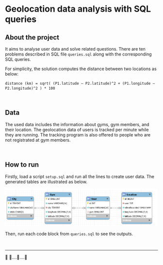 # Geolocation data analysis with SQL queries

## About the project

It aims to analyse user data and solve related questions. There are ten problems described in SQL file `queries.sql` along with the corresponding SQL queries.   

For simplicity, the solution computes the distance between two locations as below:

    distance (km) = sqrt( (P1.latitude – P2.latitude)^2 + (P1.longitude – P2.longitude)^2 ) * 100

<br>

## Data

The used data includes the information about gyms, gym members, and their location. The geolocation data of users is tracked per minute while they are running. The tracking program is also offered to people who are not registrated at gym members. 

<br>

## How to run

Firstly, load a script `setup.sql` and run all the lines to create user data. The generated tables are illustrated as below. 

<img src="table.png">

Then, run each code block from `queries.sql` to see the outputs. 

<br>

----

:runner: :round_pushpin:....:round_pushpin:....:round_pushpin:
